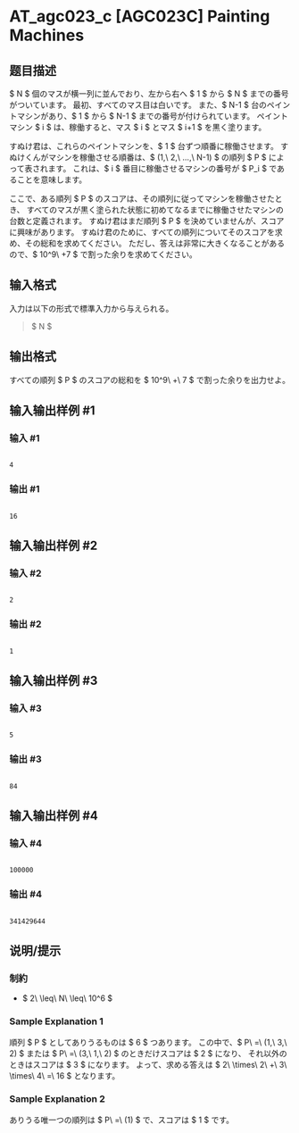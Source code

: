 # AT_agc023_c [AGC023C] Painting Machines

## 题目描述

[problemUrl]: https://atcoder.jp/contests/agc023/tasks/agc023_c

$ N $ 個のマスが横一列に並んでおり、左から右へ $ 1 $ から $ N $ までの番号がついています。 最初、すべてのマス目は白いです。 また、$ N-1 $ 台のペイントマシンがあり、$ 1 $ から $ N-1 $ までの番号が付けられています。 ペイントマシン $ i $ は、稼働すると、マス $ i $ とマス $ i+1 $ を黒く塗ります。

すぬけ君は、これらのペイントマシンを、$ 1 $ 台ずつ順番に稼働させます。 すぬけくんがマシンを稼働させる順番は、$ (1,\ 2,\ ...,\ N-1) $ の順列 $ P $ によって表されます。 これは、$ i $ 番目に稼働させるマシンの番号が $ P_i $ であることを意味します。

ここで、ある順列 $ P $ のスコアは、その順列に従ってマシンを稼働させたとき、 すべてのマスが黒く塗られた状態に初めてなるまでに稼働させたマシンの台数と定義されます。 すぬけ君はまだ順列 $ P $ を決めていませんが、スコアに興味があります。 すぬけ君のために、すべての順列についてそのスコアを求め、その総和を求めてください。 ただし、答えは非常に大きくなることがあるので、$ 10^9\ +7 $ で割った余りを求めてください。

## 输入格式

入力は以下の形式で標準入力から与えられる。

> $ N $

## 输出格式

すべての順列 $ P $ のスコアの総和を $ 10^9\ +\ 7 $ で割った余りを出力せよ。

## 输入输出样例 #1

### 输入 #1

```
4
```

### 输出 #1

```
16
```

## 输入输出样例 #2

### 输入 #2

```
2
```

### 输出 #2

```
1
```

## 输入输出样例 #3

### 输入 #3

```
5
```

### 输出 #3

```
84
```

## 输入输出样例 #4

### 输入 #4

```
100000
```

### 输出 #4

```
341429644
```

## 说明/提示

### 制約

- $ 2\ \leq\ N\ \leq\ 10^6 $

### Sample Explanation 1

順列 $ P $ としてありうるものは $ 6 $ つあります。 この中で、$ P\ =\ (1,\ 3,\ 2) $ または $ P\ =\ (3,\ 1,\ 2) $ のときだけスコアは $ 2 $ になり、 それ以外のときはスコアは $ 3 $ になります。 よって、求める答えは $ 2\ \times\ 2\ +\ 3\ \times\ 4\ =\ 16 $ となります。

### Sample Explanation 2

ありうる唯一つの順列は $ P\ =\ (1) $ で、スコアは $ 1 $ です。